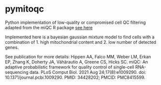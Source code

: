 # pymitoqc

Python implementation of low-quality or compromised cell QC filtering adapted from the miQC R package [see here](https://www.bioconductor.org/packages/release/bioc/html/miQC.html)

Implemented here is a bayesian gaussian mixture model to find cells with a combination of 1. high mitochondrial content and 2. low number of detected genes.

See publication for more details: Hippen AA, Falco MM, Weber LM, Erkan EP, Zhang K, Doherty JA, Vähärautio A, Greene CS, Hicks SC. miQC: An adaptive probabilistic framework for quality control of single-cell RNA-sequencing data. PLoS Comput Biol. 2021 Aug 24;17(8):e1009290. doi: 10.1371/journal.pcbi.1009290. PMID: 34428202; PMCID: PMC8415599.

